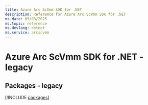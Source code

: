 ```yaml
---
title: Azure Arc ScVmm SDK for .NET
description: Reference for Azure Arc ScVmm SDK for .NET
ms.date: 09/03/2025
ms.topic: reference
ms.devlang: dotnet
ms.service: arcscvmm
---
```

# Azure Arc ScVmm SDK for .NET - legacy
## Packages - legacy
[!INCLUDE [packages](arc-scvmm-index.md)]